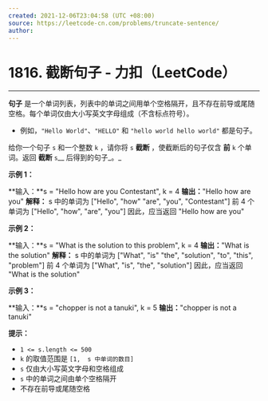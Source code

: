 ```yaml
---
created: 2021-12-06T23:04:58 (UTC +08:00)
source: https://leetcode-cn.com/problems/truncate-sentence/
author:
---
```


# 1816. 截断句子 - 力扣（LeetCode）

---
**句子** 是一个单词列表，列表中的单词之间用单个空格隔开，且不存在前导或尾随空格。每个单词仅由大小写英文字母组成（不含标点符号）。

-   例如，`"Hello World"`、`"HELLO"` 和 `"hello world hello world"` 都是句子。

给你一个句子 `s` 和一个整数 `k` ，请你将 `s` **截断** ，使截断后的句子仅含 **前** `k` 个单词。返回 **截断** `s`__ 后得到的句子_。_

**示例 1：**

**输入：**s = "Hello how are you Contestant", k = 4
**输出：**"Hello how are you"
**解释：**
s 中的单词为 ["Hello", "how" "are", "you", "Contestant"]
前 4 个单词为 ["Hello", "how", "are", "you"]
因此，应当返回 "Hello how are you"

**示例 2：**

**输入：**s = "What is the solution to this problem", k = 4
**输出：**"What is the solution"
**解释：**
s 中的单词为 ["What", "is" "the", "solution", "to", "this", "problem"]
前 4 个单词为 ["What", "is", "the", "solution"]
因此，应当返回 "What is the solution"

**示例 3：**

**输入：**s = "chopper is not a tanuki", k = 5
**输出：**"chopper is not a tanuki"

**提示：**

-   `1 <= s.length <= 500`
-   `k` 的取值范围是 `[1,  s 中单词的数目]`
-   `s` 仅由大小写英文字母和空格组成
-   `s` 中的单词之间由单个空格隔开
-   不存在前导或尾随空格
